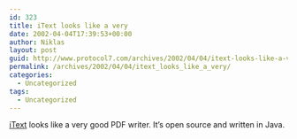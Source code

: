 ```yaml
---
id: 323
title: iText looks like a very
date: 2002-04-04T17:39:53+00:00
author: Niklas
layout: post
guid: http://www.protocol7.com/archives/2002/04/04/itext-looks-like-a-very/
permalink: /archives/2002/04/04/itext_looks_like_a_very/
categories:
  - Uncategorized
tags:
  - Uncategorized
---
```

<div class='microid-620a8b50df5ba90e87b1bcf16519df73dacfe44d'>
  <p>
    <a href="http://www.lowagie.com/iText/">iText</a> looks like a very good PDF writer. It&#8217;s open source and written in Java.
  </p>
</div>